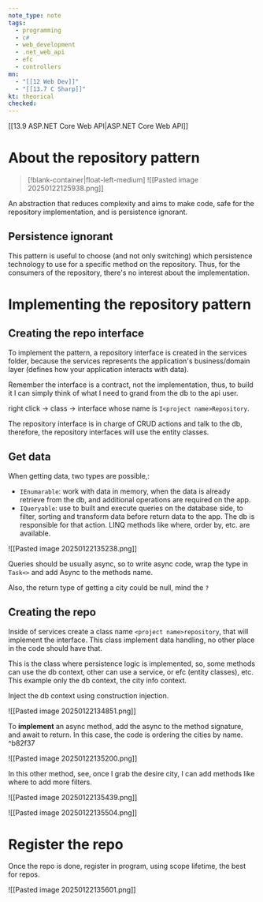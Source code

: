 ```yaml
---
note_type: note
tags:
  - programming
  - c#
  - web_development
  - .net_web_api
  - efc
  - controllers
mn:
  - "[[12 Web Dev]]"
  - "[[13.7 C Sharp]]"
kt: theorical
checked:
---
```

[[13.9 ASP.NET Core Web API|ASP.NET Core Web API]]
# About the repository pattern
>[!blank-container|float-left-medium]
>![[Pasted image 20250122125938.png]]

An abstraction that reduces complexity and aims to make code, safe for the repository implementation, and is persistence ignorant. 

## Persistence ignorant
This pattern is useful to choose (and not only switching) which persistence technology to use for a specific method on the repository. Thus, for the consumers of the repository, there's no interest about the implementation.
# Implementing the repository pattern
## Creating the repo interface
To implement the pattern, a repository interface is created in the services folder, because the services represents the application's business/domain layer (defines how your application interacts with data).

Remember the interface is a contract, not the implementation, thus, to build it I can simply think of what I need to grand from the db to the api user. 

right click -> class -> interface whose name is `I<project name>Repository`. 

The repository interface is in charge of CRUD actions and talk to the db, therefore, the repository interfaces will use the entity classes. 

## Get data
When getting data, two types are possible,:
- `IEnumarable`:  work with data in memory, when the data is already retrieve from the db, and additional operations are required on the app. 
- `IQueryable`: use to built and execute queries on the database side, to filter, sorting and transform data before return data to the app. The db is responsible for that action. LINQ methods like where, order by, etc. are available. 

![[Pasted image 20250122135238.png]]

Queries should be usually async, so to write async code, wrap the type in `Task<>` and add Async to the methods name.  

Also, the return type of getting a city could be null, mind the `?`
## Creating the repo
Inside of services create a class name `<project name>repository`, that will implement the interface. This class implement data handling, no other place in the code should have that. 

This is the class where persistence logic is implemented, so, some methods can use the db context, other can use a service, or efc (entity classes), etc. This example only the db context, the city info context.

Inject the db context using construction injection.

![[Pasted image 20250122134851.png]]

To **implement** an async method, add the async to the method signature, and await to return. In this case, the code is ordering the cities by name.   ^b82f37

![[Pasted image 20250122135200.png]]

In this other method, see, once I grab the desire city, I can add methods like where to add more filters.

![[Pasted image 20250122135439.png]]

![[Pasted image 20250122135504.png]]


# Register the repo
Once the repo is done, register in program, using scope lifetime, the best for repos. 

![[Pasted image 20250122135601.png]]

